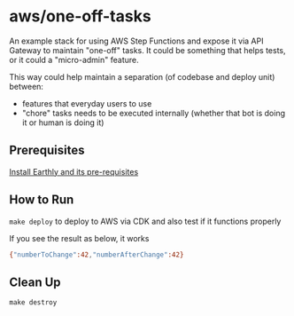 # aws/one-off-tasks
An example stack for using AWS Step Functions and expose it via API Gateway to maintain "one-off" tasks.
It could be something that helps tests, or it could a "micro-admin" feature.

This way could help maintain a separation (of codebase and deploy unit) between:
- features that everyday users to use
- "chore" tasks needs to be executed internally (whether that bot is doing it or human is doing it)
## Prerequisites
[Install Earthly and its pre-requisites](https://earthly.dev/get-earthly)

## How to Run

`make deploy` to deploy to AWS via CDK and also test if it functions properly

If you see the result as below, it works

```bash
{"numberToChange":42,"numberAfterChange":42}
```

## Clean Up

`make destroy`
